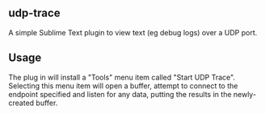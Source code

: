 udp-trace
----

A simple Sublime Text plugin to view text (eg debug logs) over a UDP port.

Usage
----

The plug in will install a "Tools" menu item called "Start UDP Trace".  Selecting this menu item will open a buffer, attempt to connect to the endpoint specified and listen for any data, putting the results in the newly-created buffer.
